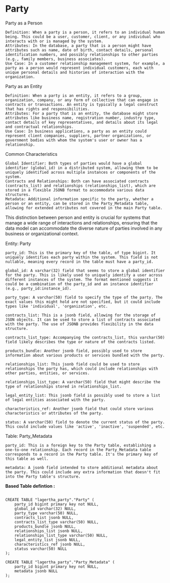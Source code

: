# Party

Party as a Person

    Definition: When a party is a person, it refers to an individual human being. This could be a user, customer, client, or any individual who interacts with or is managed by the system.
    Attributes: In the database, a party that is a person might have attributes such as name, date of birth, contact details, personal identification numbers, and possibly relationships to other parties (e.g., family members, business associates).
    Use Case: In a customer relationship management system, for example, a party as a person would represent individual customers, each with unique personal details and histories of interaction with the organization.

Party as an Entity

    Definition: When a party is an entity, it refers to a group, organization, company, or any form of collective that can engage in contracts or transactions. An entity is typically a legal construct that has rights and responsibilities.
    Attributes: For a party that is an entity, the database might store attributes like business name, registration number, industry type, contact details of key representatives, and details about its legal and contractual relationships.
    Use Case: In business applications, a party as an entity could represent client companies, suppliers, partner organizations, or government bodies with whom the system's user or owner has a relationship.

Common Characteristics

    Global Identifier: Both types of parties would have a global identifier (global_id) in a distributed system, allowing them to be uniquely identified across multiple instances or components of the system.
    Contracts and Relationships: Both can have associated contracts (contracts_list) and relationships (relationships_list), which are stored in a flexible JSONB format to accommodate various data structures.
    Metadata: Additional information specific to the party, whether a person or an entity, can be stored in the Party_Metadata table, allowing for extended attributes not covered in the main Party table.

This distinction between person and entity is crucial for systems that manage a wide range of interactions and relationships, ensuring that the data model can accommodate the diverse nature of parties involved in any business or organizational context.


Entity: Party

    party_id: This is the primary key of the table, of type bigint. It uniquely identifies each party within the system. This field is not nullable, meaning every record in the table must have a party_id.

    global_id: A varchar(32) field that seems to store a global identifier for the party. This is likely used to uniquely identify a user across different instances of the system. The format mentioned suggests it could be a combination of the party_id and an instance identifier (e.g., party_id:instance_id).

    party_type: A varchar(50) field to specify the type of the party. The exact values this might hold are not specified, but it could include types like 'individual', 'organization', etc.

    contracts_list: This is a jsonb field, allowing for the storage of JSON objects. It can be used to store a list of contracts associated with the party. The use of JSONB provides flexibility in the data structure.

    contracts_list_type: Accompanying the contracts_list, this varchar(50) field likely describes the type or nature of the contracts listed.

    products_bundle: Another jsonb field, possibly used to store information about various products or services bundled with the party.

    relationships_list: This jsonb field could be used to store relationships the party has, which could include relationships with other parties, entities, or services.

    relationships_list_type: A varchar(50) field that might describe the type of relationships stored in relationships_list.

    legal_entity_list: This jsonb field is possibly used to store a list of legal entities associated with the party.

    characteristics_ref: Another jsonb field that could store various characteristics or attributes of the party.

    status: A varchar(50) field to denote the current status of the party. This could include values like 'active', 'inactive', 'suspended', etc.

Table: Party_Metadata

    party_id: This is a foreign key to the Party table, establishing a one-to-one relationship. Each record in the Party_Metadata table corresponds to a record in the Party table. It's the primary key of this table as well.

    metadata: A jsonb field intended to store additional metadata about the party. This could include any extra information that doesn't fit into the Party table's structure.



**Based Table defintion :**

```

CREATE TABLE "lagertha_party"."Party" (
	party_id bigint primary key not NULL,
	global_id varchar(32) NULL,
	party_type varchar(50) NULL,
	contracts_list jsonb NULL,
	contracts_list_type varchar(50) NULL,
	products_bundle jsonb NULL,
	relationships_list jsonb NULL,
	relationships_list_type varchar(50) NULL,
	legal_entity_list jsonb NULL,
	characteristics_ref jsonb NULL,
	status varchar(50) NULL
);

CREATE TABLE "lagertha_party"."Party_Metadata" (
	party_id bigint primary key not NULL,
	metadata jsonb NULL
);

```
